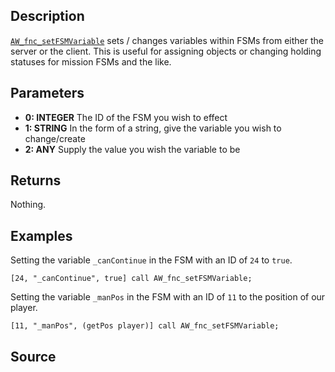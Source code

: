 ## Description

[`AW_fnc_setFSMVariable`](/Functions/Generic/setFSMVariable) sets / changes variables within FSMs from either the server or the client. This is useful for assigning objects or changing holding statuses for mission FSMs and the like.

## Parameters

* **0: INTEGER**
The ID of the FSM you wish to effect
* **1: STRING**
In the form of a string, give the variable you wish to change/create
* **2: ANY**
Supply the value you wish the variable to be

## Returns

Nothing.

## Examples

Setting the variable `_canContinue` in the FSM with an ID of `24` to `true`.

```sqf
[24, "_canContinue", true] call AW_fnc_setFSMVariable;
```

Setting the variable `_manPos` in the FSM with an ID of `11` to the position of our player.

```sqf
[11, "_manPos", (getPos player)] call AW_fnc_setFSMVariable;
```

## Source

<script src="http://gist-it.appspot.com/https://github.com/jpwilliams/I-A-3/blob/master/functions/generic/fn_setFSMVariable.sqf?footer=0">
</script>
